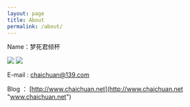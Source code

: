 ```yaml
---
layout: page
title: About
permalink: /about/
---
```


Name：梦死君倾杯

![](http://7xppz2.com1.z0.glb.clouddn.com/d.jpg)
![](http://7xppz2.com1.z0.glb.clouddn.com/c.jpg)


E-mail : <a href="mailto:chaichuan@139.com">chaichuan@139.com</a>

Blog ： [http://www.chaichuan.net](http://www.chaichuan.net "www.chaichuan.net")